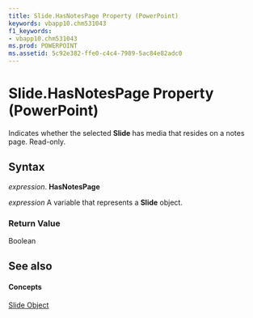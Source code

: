 ```yaml
---
title: Slide.HasNotesPage Property (PowerPoint)
keywords: vbapp10.chm531043
f1_keywords:
- vbapp10.chm531043
ms.prod: POWERPOINT
ms.assetid: 5c92e382-ffe0-c4c4-7989-5ac84e82adc0
---
```



# Slide.HasNotesPage Property (PowerPoint)

Indicates whether the selected  **Slide** has media that resides on a notes page. Read-only.


## Syntax

 _expression_. **HasNotesPage**

 _expression_ A variable that represents a **Slide** object.


### Return Value

Boolean


## See also


#### Concepts


[Slide Object](slide-object-powerpoint.md)

